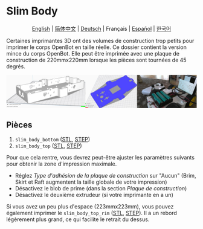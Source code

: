 # Slim Body

<p align="center">
  <a href="README.md">English</a> |
  <a href="README.zh-CN.md">简体中文</a> |
  <a href="README.de-DE.md">Deutsch</a> |
  <span>Français</span> |
  <a href="README.es-ES.md">Español</a> |
  <a href="README.ko-KR.md">한국어</a>
</p>

Certaines imprimantes 3D ont des volumes de construction trop petits pour imprimer le corps OpenBot en taille réelle.
Ce dossier contient la version mince du corps OpenBot.
Elle peut être imprimée avec une plaque de construction de 220mmx220mm lorsque les pièces sont tournées de 45 degrés.

![Slim Body](../../../../docs/images/slim_body.jpg)

## Pièces

1) `slim_body_bottom` ([STL](slim_body_bottom.stl), [STEP](slim_body_bottom.step))
2) `slim_body_top` ([STL](slim_body_top.stl), [STEP](slim_body_top.step))

Pour que cela rentre, vous devrez peut-être ajuster les paramètres suivants pour obtenir la zone d'impression maximale.

- Réglez *Type d'adhésion de la plaque de construction* sur "Aucun" (Brim, Skirt et Raft augmentent la taille globale de votre impression)
- Désactivez le blob de prime (dans la section *Plaque de construction*)
- Désactivez le deuxième extrudeur (si votre imprimante en a un)

Si vous avez un peu plus d'espace (223mmx223mm), vous pouvez également imprimer le `slim_body_top_rim` ([STL](slim_body_top_rim.stl), [STEP](slim_body_top_rim.step)). Il a un rebord légèrement plus grand, ce qui facilite le retrait du dessus.